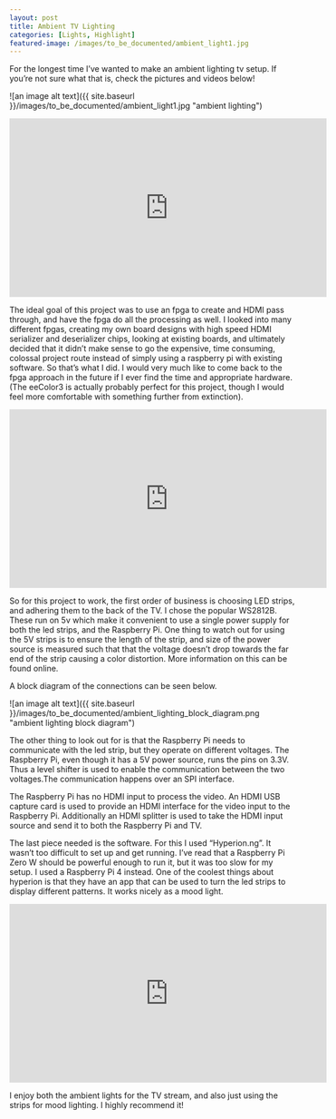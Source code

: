 ```yaml
---
layout: post
title: Ambient TV Lighting
categories: [Lights, Highlight]
featured-image: /images/to_be_documented/ambient_light1.jpg
---
```


For the longest time I’ve wanted to make an ambient lighting tv setup. If you’re not sure what that is, check the pictures and videos below! 

![an image alt text]({{ site.baseurl }}/images/to_be_documented/ambient_light1.jpg "ambient lighting")

<iframe width="560" height="315" src="https://www.youtube.com/embed/DBtXSFpyUWw" title="YouTube video player" frameborder="0" allow="accelerometer; autoplay; clipboard-write; encrypted-media; gyroscope; picture-in-picture; web-share" allowfullscreen></iframe>


The ideal goal of this project was to use an fpga to create and HDMI pass through, and have the fpga do all the processing as well. I looked into many different fpgas, creating my own board designs with high speed HDMI serializer and deserializer chips, looking at existing boards, and ultimately decided that it didn’t make sense to go the expensive, time consuming, colossal project route instead of simply using a raspberry pi with existing software. So that’s what I did. I would very much like to come back to the fpga approach in the future if I ever find the time and appropriate hardware. (The eeColor3 is actually probably perfect for this project, though I would feel more comfortable with something further from extinction).

<iframe width="560" height="315" src="https://www.youtube.com/embed/J62jTy4fPQM" title="YouTube video player" frameborder="0" allow="accelerometer; autoplay; clipboard-write; encrypted-media; gyroscope; picture-in-picture; web-share" allowfullscreen></iframe>

So for this project to work, the first order of business is choosing LED strips, and adhering them to the back of the TV. I chose the popular WS2812B. These run on 5v which make it convenient to use a single power supply for both the led strips, and the Raspberry Pi. One thing to watch out for using the 5V strips is to ensure the length of the strip, and size of the power source is measured such that that the voltage doesn’t drop towards the far end of the strip causing a color distortion.  More information on this can be found online. 

A block diagram of the connections can be seen below. 

![an image alt text]({{ site.baseurl }}/images/to_be_documented/ambient_lighting_block_diagram.png "ambient lighting block diagram")

The other thing to look out for is that the Raspberry Pi needs to communicate with the led strip, but they operate on different voltages. The Raspberry Pi, even though it has a 5V power source, runs the pins on 3.3V. Thus a level shifter is used to enable the communication between the two voltages.The communication happens over an SPI interface.


The Raspberry Pi has no HDMI input to process the video. An HDMI USB capture card is used to provide an HDMI interface for the video input to the Raspberry Pi. Additionally an HDMI splitter is used to take the HDMI input source and send it to both the Raspberry Pi and TV.

The last piece needed is the software. For this I used “Hyperion.ng”. It wasn’t too difficult to set up and get running. I’ve read that a Raspberry Pi Zero W should be powerful enough to run it, but it was too slow for my setup. I used a Raspberry Pi 4 instead. One of the coolest things about hyperion is that they have an app that can be used to turn the led strips to display different patterns. It works nicely as a mood light.

<iframe width="560" height="315" src="https://www.youtube.com/embed/FlaRxuOqbF4" title="YouTube video player" frameborder="0" allow="accelerometer; autoplay; clipboard-write; encrypted-media; gyroscope; picture-in-picture; web-share" allowfullscreen></iframe>

I enjoy both the ambient lights for the TV stream, and also just using the strips for mood lighting. I highly recommend it!


